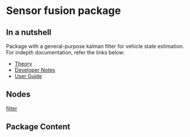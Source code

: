 # Sensor fusion package

## In a nutshell
Package with a general-purpose kalman filter for vehicle state estimation. For indepth documentation, refer the links below:

* [Theory](./theory.md) 
* [Developer Notes](./developer_notes.md) 
* [User Guide](./user_guide.md)

## Nodes

[filter](./filter.md)

## Package Content
